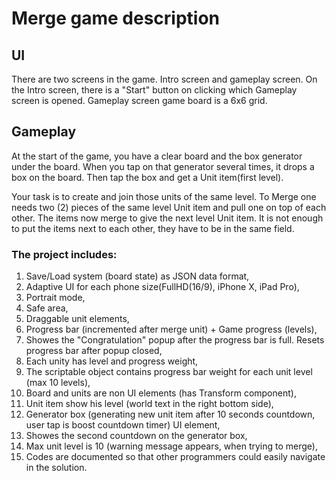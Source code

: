 # Merge game description

  ## UI
There are two screens in the game. Intro screen and gameplay screen. On the Intro screen, there is a "Start" button on clicking which Gameplay screen is opened. Gameplay screen game board is a 6x6 grid.
  ## Gameplay
At the start of the game, you have a clear board and the box generator under the board. When you tap on that generator several times, it drops a box on the board. Then tap the box and get a Unit item(first level). 

Your task is to create and join those units of the same level. To Merge one needs two (2) pieces of the same level Unit item and pull one on top of each other. The items now merge to give the next level Unit item. It is not enough to put the items next to each other, they have to be in the same field.

### The project includes:

1. Save/Load system (board state) as JSON data format,
2. Adaptive UI for each phone size(FullHD(16/9), iPhone X, iPad Pro),
3. Portrait mode,
4. Safe area,
5. Draggable unit elements,
6. Progress bar (incremented after merge unit) + Game progress (levels),
7. Showes the "Congratulation" popup after the progress bar is full. Resets progress bar after popup closed,
8. Each unity has level and progress weight,
10. The scriptable object contains progress bar weight for each unit level (max 10 levels),
11. Board and units are non UI elements (has Transform component),
12. Unit item show his level (world text in the right bottom side),
13. Generator box (generating new unit item after 10 seconds countdown, user tap is boost countdown timer) UI element,
14. Showes the second countdown on the generator box,
15. Max unit level is 10 (warning message appears, when trying to merge),
16. Codes are documented so that other programmers could easily navigate in the solution.
